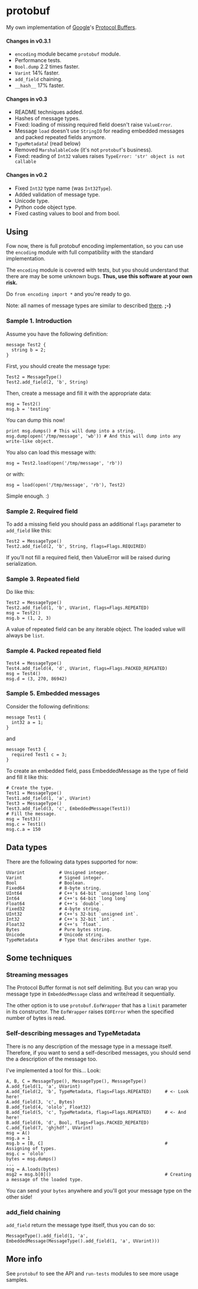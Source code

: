 protobuf
========

My own implementation of [Google](http://www.google.com)'s [Protocol Buffers](http://code.google.com/apis/protocolbuffers/docs/encoding.html).

#### Changes in v0.3.1

-   `encoding` module became `protobuf` module.
-   Performance tests.
-   `Bool.dump` 2.2 times faster.
-   `Varint` 14% faster.
-   `add_field` chaining.
-   `__hash__` 17% faster.

#### Changes in v0.3

-   README techniques added.
-   Hashes of message types.
-   Fixed: loading of missing required field doesn't raise `ValueError`.
-   Message `load` doesn't use `StringIO` for reading embedded messages and packed repeated fields anymore.
-   `TypeMetadata`! (read below)
-   Removed `MarshalableCode` (it's not `protobuf`'s business).
-   Fixed: reading of `Int32` values raises `TypeError: 'str' object is not callable`

#### Changes in v0.2

-   Fixed `Int32` type name (was `Int32Type`).
-   Added validation of message type.
-   Unicode type.
-   Python code object type.
-   Fixed casting values to bool and from bool.

Using
-----

Fow now, there is full protobuf encoding implementation, so you can use the `encoding` module with full compatibility with the standard implementation.

The `encoding` module is covered with tests, but you should understand that there are may be some unknown bugs. **Thus, use this software at your own risk.**

Do `from encoding import *` and you're ready to go.

Note: all names of message types are similar to described [there](http://code.google.com/apis/protocolbuffers/docs/encoding.html). **;-)**

### Sample 1. Introduction

Assume you have the following definition:

    message Test2 {
      string b = 2;
    }
    
First, you should create the message type:

    Test2 = MessageType()
    Test2.add_field(2, 'b', String)
    
Then, create a message and fill it with the appropriate data:

    msg = Test2()
    msg.b = 'testing'
    
You can dump this now!

    print msg.dumps() # This will dump into a string.
    msg.dump(open('/tmp/message', 'wb')) # And this will dump into any write-like object.
    
You also can load this message with:

    msg = Test2.load(open('/tmp/message', 'rb'))

or with:

    msg = load(open('/tmp/message', 'rb'), Test2)
    
Simple enough. :)

### Sample 2. Required field

To add a missing field you should pass an additional `flags` parameter to `add_field` like this:

    Test2 = MessageType()
    Test2.add_field(2, 'b', String, flags=Flags.REQUIRED)
    
If you'll not fill a required field, then ValueError will be raised during serialization.

### Sample 3. Repeated field

Do like this:

    Test2 = MessageType()
    Test2.add_field(1, 'b', UVarint, flags=Flags.REPEATED)
    msg = Test2()
    msg.b = (1, 2, 3)
    
A value of repeated field can be any iterable object. The loaded value will always be `list`.

### Sample 4. Packed repeated field

    Test4 = MessageType()
    Test4.add_field(4, 'd', UVarint, flags=Flags.PACKED_REPEATED)
    msg = Test4()
    msg.d = (3, 270, 86942)
    
### Sample 5. Embedded messages

Consider the following definitions:

    message Test1 {
      int32 a = 1;
    }
    
and
    
    message Test3 {
      required Test1 c = 3;
    }
    
To create an embedded field, pass EmbeddedMessage as the type of field and fill it like this:

    # Create the type.
    Test1 = MessageType()
    Test1.add_field(1, 'a', UVarint)
    Test3 = MessageType()
    Test3.add_field(3, 'c', EmbeddedMessage(Test1))
    # Fill the message.
    msg = Test3()
    msg.c = Test1()
    msg.c.a = 150
    
Data types
----------

There are the following data types supported for now:

    UVarint             # Unsigned integer.
    Varint              # Signed integer.
    Bool                # Boolean.
    Fixed64             # 8-byte string.
    UInt64              # C++'s 64-bit `unsigned long long`
    Int64               # C++'s 64-bit `long long`
    Float64             # C++'s `double`.
    Fixed32             # 4-byte string.
    UInt32              # C++'s 32-bit `unsigned int`.
    Int32               # C++'s 32-bit `int`.
    Float32             # C++'s `float`.
    Bytes               # Pure bytes string.
    Unicode             # Unicode string.
    TypeMetadata        # Type that describes another type.

Some techniques
---------------

### Streaming messages

The Protocol Buffer format is not self delimiting. But you can wrap you message type in `EmbeddedMessage` class and write/read it sequentially.

The other option is to use `protobuf.EofWrapper` that has a `limit` parameter in its constructor. The `EofWrapper` raises `EOFError` when the specified number of bytes is read.

### Self-describing messages and TypeMetadata

There is no any description of the message type in a message itself. Therefore, if you want to send a self-described messages, you should send the a description of the message too.

I've implemented a tool for this... Look:

    A, B, C = MessageType(), MessageType(), MessageType()
    A.add_field(1, 'a', UVarint)
    A.add_field(2, 'b', TypeMetadata, flags=Flags.REPEATED)     # <- Look here!
    A.add_field(3, 'c', Bytes)
    B.add_field(4, 'ololo', Float32)
    B.add_field(5, 'c', TypeMetadata, flags=Flags.REPEATED)     # <- And here!
    B.add_field(6, 'd', Bool, flags=Flags.PACKED_REPEATED)
    C.add_field(7, 'ghjhdf', UVarint)
    msg = A()
    msg.a = 1
    msg.b = [B, C]                                              # Assigning of types.
    msg.c = 'ololo'
    bytes = msg.dumps()
    ...
    msg = A.loads(bytes)
    msg2 = msg.b[0]()                                           # Creating a message of the loaded type.
    
You can send your `bytes` anywhere and you'll got your message type on the other side!

### add_field chaining

`add_field` return the message type itself, thus you can do so:

    MessageType().add_field(1, 'a', EmbeddedMessage(MessageType().add_field(1, 'a', UVarint)))

More info
---------

See `protobuf` to see the API and `run-tests` modules to see more usage samples.
    
